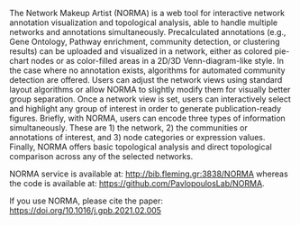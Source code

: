The Network Makeup Artist (NORMA) is a web tool for interactive network annotation visualization and topological analysis, able to handle multiple networks and annotations simultaneously. Precalculated annotations (e.g., Gene Ontology, Pathway enrichment, community detection, or clustering results) can be uploaded and visualized in a network, either as colored pie-chart nodes or as color-filled areas in a 2D/3D Venn-diagram-like style. In the case where no annotation exists, algorithms for automated community detection are offered. Users can adjust the network views using standard layout algorithms or allow NORMA to slightly modify them for visually better group separation. Once a network view is set, users can interactively select and highlight any group of interest in order to generate publication-ready figures. Briefly, with NORMA, users can encode three types of information simultaneously. These are 1) the network, 2) the communities or annotations of interest, and 3) node categories or expression values. Finally, NORMA offers basic topological analysis and direct topological comparison across any of the selected networks. 

NORMA service is available at: http://bib.fleming.gr:3838/NORMA
whereas the code is available at: https://github.com/PavlopoulosLab/NORMA.

If you use NORMA, please cite the paper: https://doi.org/10.1016/j.gpb.2021.02.005 
